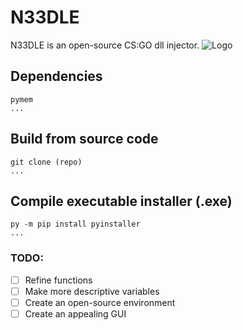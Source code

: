 # N33DLE
N33DLE is an open-source CS:GO dll injector.
![Logo](https://user-images.githubusercontent.com/49179489/86060796-5c610680-ba1a-11ea-8f5a-9d33bbcfd8b5.png)
## Dependencies
```
pymem
...
```
## Build from source code
```
git clone (repo)
...
```
## Compile executable installer (.exe)
```
py -m pip install pyinstaller
...
```


### TODO:
- [ ] Refine functions
- [ ] Make more descriptive variables
- [ ] Create an open-source environment 
- [ ] Create an appealing GUI
